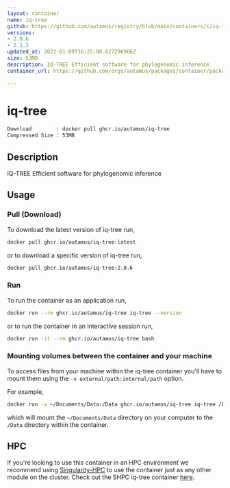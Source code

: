 ```yaml
---
layout: container
name: iq-tree
github: https://github.com/autamus/registry/blob/main/containers/i/iq-tree/spack.yaml
versions:
- 2.0.6
- 2.1.3
updated_at: 2022-01-09T16:25:00.627296966Z
size: 53MB
description: IQ-TREE Efficient software for phylogenomic inference
container_url: https://github.com/orgs/autamus/packages/container/package/iq-tree

---
```

# iq-tree
```bash 
Download        : docker pull ghcr.io/autamus/iq-tree
Compressed Size : 53MB
```

## Description
IQ-TREE Efficient software for phylogenomic inference

## Usage
### Pull (Download)
To download the latest version of iq-tree run,

```bash
docker pull ghcr.io/autamus/iq-tree:latest
```

or to download a specific version of iq-tree run,

```bash
docker pull ghcr.io/autamus/iq-tree:2.0.6
```
### Run
To run the container as an application run,
```bash
docker run --rm ghcr.io/autamus/iq-tree iq-tree --version
```

or to run the container in an interactive session run,
```bash
docker run -it --rm ghcr.io/autamus/iq-tree bash
```

### Mounting volumes between the container and your machine
To access files from your machine within the iq-tree container you'll have to mount them using the `-v external/path:internal/path` option.

For example,
```bash
docker run -v ~/Documents/Data:/Data ghcr.io/autamus/iq-tree iq-tree /Data/myData.csv
```
which will mount the `~/Documents/Data` directory on your computer to the `/Data` directory within the container.

## HPC
If you're looking to use this container in an HPC environment we recommend using [Singularity-HPC](https://singularity-hpc.readthedocs.io) to use the container just as any other module on the cluster. Check out the SHPC iq-tree container [here](https://singularityhub.github.io/singularity-hpc/r/ghcr.io-autamus-iq-tree/).